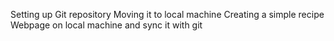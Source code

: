 Setting up Git repository
Moving it to local machine
Creating a simple recipe Webpage on local machine and sync it with git
